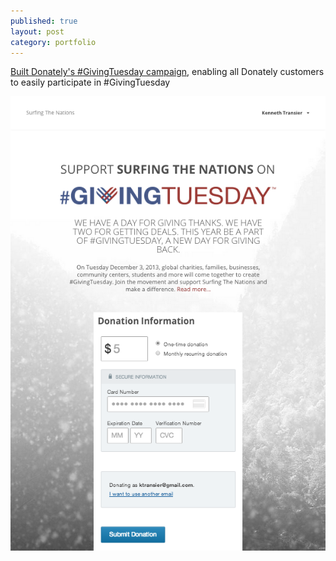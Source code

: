 ```yaml
---
published: true
layout: post
category: portfolio
---
```


[Built Donately's #GivingTuesday campaign](/portfolio/giving-tuesday), enabling all Donately customers to easily participate in #GivingTuesday

<!--more-->

[<img src="/images/giving-tuesday.png">](http://surfingthenations.dntly.com/givingtuesday) 
